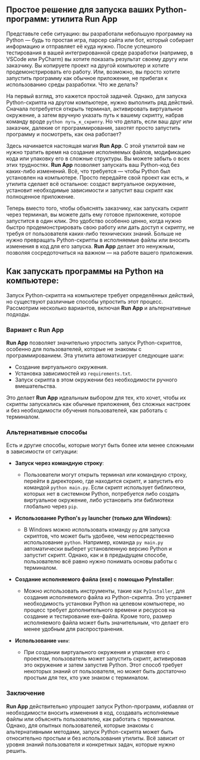 ## Простое решение для запуска ваших Python-программ: утилита Run App

Представьте себе ситуацию: вы разработали небольшую программу на Python — будь то простая игра, парсер сайта или бот, который собирает информацию и отправляет её куда нужно. После успешного тестирования в вашей интегрированной среде разработки (например, в VSCode или PyCharm) вы хотите показать результат своему другу или заказчику. Вы копируете проект на другой компьютер и хотите продемонстрировать его работу. Или, возможно, вы просто хотите запустить программу как обычное приложение, не прибегая к использованию среды разработки. Что же делать?

На первый взгляд, это кажется простой задачей. Однако, для запуска Python-скрипта на другом компьютере, нужно выполнить ряд действий. Сначала потребуется открыть терминал, активировать виртуальное окружение, а затем вручную указать путь к вашему скрипту, набрав команду вроде `python путь_к_скрипту`. Но что делать, если ваш друг или заказчик, далекие от программирования, захотят просто запустить программу и посмотреть, как она работает?

Здесь начинается настоящая магия **Run App**. С этой утилитой вам не нужно тратить время на создание исполняемых файлов, модификацию кода или упаковку его в сложные структуры. Вы можете забыть о всех этих трудностях. **Run App** позволяет запускать ваш Python-код без каких-либо изменений. Всё, что требуется — чтобы Python был установлен на компьютере. Просто передайте свой проект как есть, и утилита сделает всё остальное: создаст виртуальное окружение, установит необходимые зависимости и запустит ваш скрипт как полноценное приложение.

Теперь вместо того, чтобы объяснять заказчику, как запускать скрипт через терминал, вы можете дать ему готовое приложение, которое запустится в один клик. Это удобство особенно ценно, когда нужно быстро продемонстрировать свою работу или дать доступ к скрипту, не требуя от пользователя каких-либо технических знаний. Больше не нужно превращать Python-скрипты в исполняемые файлы или вносить изменения в код для его запуска. **Run App** делает это ненужным, позволяя сосредоточиться на важном — на работе вашего приложения.

## Как запускать программы на Python на компьютере:

Запуск Python-скрипта на компьютере требует определённых действий, но существуют различные способы упростить этот процесс. Рассмотрим несколько вариантов, включая **Run App** и альтернативные подходы.

### Вариант с Run App

**Run App** позволяет значительно упростить запуск Python-скриптов, особенно для пользователей, которые не знакомы с программированием. Эта утилита автоматизирует следующие шаги:

- Создание виртуального окружения.
- Установка зависимостей из `requirements.txt`.
- Запуск скрипта в этом окружении без необходимости ручного вмешательства.

Это делает **Run App** идеальным выбором для тех, кто хочет, чтобы их скрипты запускались как обычные приложения, без сложных настроек и без необходимости обучения пользователей, как работать с терминалом.

### Альтернативные способы

Есть и другие способы, которые могут быть более или менее сложными в зависимости от ситуации:

- **Запуск через командную строку**:
  - Пользователи могут открыть терминал или командную строку, перейти в директорию, где находится скрипт, и запустить его командой `python main.py`. Если скрипт использует библиотеки, которых нет в системном Python, потребуется либо создать виртуальное окружение, либо установить эти библиотеки глобально через `pip`.

- **Использование Python's `py` launcher (только для Windows)**:
  - В Windows можно использовать команду `py` для запуска скриптов, что может быть удобнее, чем непосредственно использование `python`. Например, команда `py main.py` автоматически выберет установленную версию Python и запустит скрипт. Однако, как и в предыдущем способе, пользователю всё равно нужно понимать основы работы с терминалом.

- **Создание исполняемого файла (exe) с помощью PyInstaller**:
  - Можно использовать инструменты, такие как `PyInstaller`, для создания исполняемого файла из Python-скрипта. Это устраняет необходимость установки Python на целевом компьютере, но процесс требует дополнительного времени и ресурсов на создание и тестирование exe-файла. Кроме того, размер исполняемого файла может быть значительным, что делает его менее удобным для распространения.

- **Использование `venv`**:
  - При создании виртуального окружения и упаковке его с проектом, пользователь может запустить скрипт, активировав это окружение и затем запустив Python. Этот способ требует некоторых знаний от пользователя, но может быть достаточно простым для тех, кто уже знаком с терминалом.

### Заключение

**Run App** действительно упрощает запуск Python-программ, избавляя от необходимости вносить изменения в код, создавать исполняемые файлы или объяснять пользователю, как работать с терминалом. Однако, для опытных пользователей, которые знакомы с альтернативными методами, запуск Python-скрипта может быть относительно простым и без использования утилиты. Всё зависит от уровня знаний пользователя и конкретных задач, которые нужно решить.
